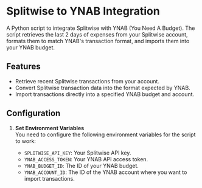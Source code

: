 # Splitwise to YNAB Integration

 A Python script to integrate Splitwise with YNAB (You Need A Budget). The script retrieves the last 2 days of expenses from your Splitwise account, formats them to match YNAB's transaction format, and imports them into your YNAB budget.

## Features

- Retrieve recent Splitwise transactions from your account.
- Convert Splitwise transaction data into the format expected by YNAB.
- Import transactions directly into a specified YNAB budget and account.

## Configuration

1.  **Set Environment Variables**  
    You need to configure the following environment variables for the script to work:
    
    - `SPLITWISE_API_KEY`: Your Splitwise API key.
    - `YNAB_ACCESS_TOKEN`: Your YNAB API access token.
    - `YNAB_BUDGET_ID`: The ID of your YNAB budget.
    - `YNAB_ACCOUNT_ID`: The ID of the YNAB account where you want to import transactions.

    

